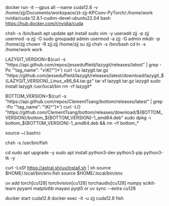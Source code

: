 docker run -it --gpus all --name cuda12.8 -v /home/zjj/Documents/workspace/zt-zjj-KPConv-PyTorch/:/home/work nvidia/cuda:12.8.1-cudnn-devel-ubuntu22.04 bash
<https://hub.docker.com/r/nvidia/cuda>

chsh -s /bin/bash
apt update
apt install sudo vim -y
useradd zjj -p zjj
usermod -a zjj -G sudo
groupadd admin
usermod -a zjj -G admin
mkdir -p /home/zjj
chown -R zjj:zjj /home/zjj
su zjj
chsh -s /bin/bash
cd
ln -s /home/work work

LAZYGIT_VERSION=$(curl -s "https://api.github.com/repos/jesseduffield/lazygit/releases/latest" | grep -Po '"tag_name": "v\K[^"]*')
curl -Lo lazygit.tar.gz "https://github.com/jesseduffield/lazygit/releases/latest/download/lazygit_${LAZYGIT_VERSION}_Linux_x86_64.tar.gz"
tar xf lazygit.tar.gz lazygit
sudo install lazygit /usr/local/bin
rm -rf lazygit*

BOTTOM_VERSION=$(curl -s "https://api.github.com/repos/ClementTsang/bottom/releases/latest" | grep -Po '"tag_name": "\K[^"]*')
curl -LO "https://github.com/ClementTsang/bottom/releases/download/${BOTTOM_VERSION}/bottom_${BOTTOM_VERSION}-1_amd64.deb"
sudo dpkg -i bottom_${BOTTOM_VERSION}-1_amd64.deb && rm -rf bottom_*

source ~/.bashrc

chsh -s /usr/bin/fish

cd
sudo apt upgrade -y
sudo apt install python3-dev python3-pip python3-tk -y

curl -LsSf <https://astral.sh/uv/install.sh> | sh
source $HOME/.local/bin/env.fish
source $HOME/.local/bin/env

uv add torch[cu128] torchvision[cu128] torchaudio[cu128] numpy scikit-learn pyyaml matplotlib mayavi pyqt5
or
uv sync --extra cu128

docker start cuda12.8
docker exec -it -u zjj cuda12.8 fish
